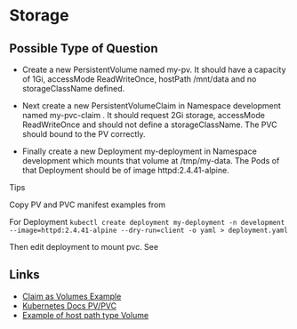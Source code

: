 # Storage

## Possible Type of Question

- Create a new PersistentVolume named my-pv. It should have a capacity of 1Gi, accessMode ReadWriteOnce, hostPath /mnt/data and no storageClassName defined.

- Next create a new PersistentVolumeClaim in Namespace development named my-pvc-claim . It should request 2Gi storage, accessMode ReadWriteOnce and should not define a storageClassName. The PVC should bound to the PV correctly.

- Finally create a new Deployment my-deployment in Namespace development which mounts that volume at /tmp/my-data. The Pods of that Deployment should be of image httpd:2.4.41-alpine.

Tips

Copy PV and PVC manifest examples from

For Deployment ```kubectl create deployment my-deployment -n development --image=httpd:2.4.41-alpine --dry-run=client -o yaml > deployment.yaml```

Then edit deployment to mount pvc. See

## Links


- [Claim as Volumes Example](https://kubernetes.io/docs/concepts/storage/persistent-volumes/#claims-as-volumes)
- [Kubernetes Docs PV/PVC](https://kubernetes.io/docs/concepts/storage/persistent-volumes/)
- [Example of host path type Volume](https://kubernetes.io/docs/tasks/configure-pod-container/configure-persistent-volume-storage/#create-a-persistentvolume)